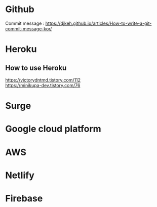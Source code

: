 # Github

Commit message : https://djkeh.github.io/articles/How-to-write-a-git-commit-message-kor/


# Heroku
## How to use Heroku
https://victorydntmd.tistory.com/112  
https://minikupa-dev.tistory.com/76


# Surge

# Google cloud platform

# AWS

# Netlify

# Firebase